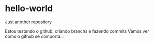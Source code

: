 # hello-world
Just another repository

Estou testando o github, criando branchs e fazendo commits
Vamos ver como o github se comporta...
